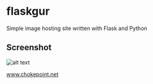 flaskgur
========

Simple image hosting site written with Flask and Python

Screenshot
----------
![alt text](http://i.imgur.com/QBmadgE.png "Uploaded image")

www.chokepoint.net
